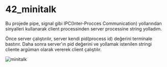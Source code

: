 # 42_minitalk

Bu projede pipe, signal gibi IPC(Inter-Procces Communication) yollarından sinyalleri kullanarak client processinden server processine string yolladım.

Önce server çalıştırılır, server kendi pid(process id) değerini terminale bastırır. Daha sonra server'ın pid değerini ve yollamak istenilen stringi cliente argüman olarak vererek client çalıştılır.

![minitalk](https://user-images.githubusercontent.com/89595806/227714025-8fa58296-bd22-4a11-8fcf-db45a21cdf63.png)
